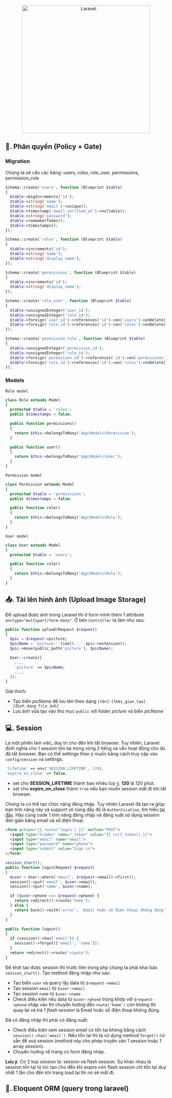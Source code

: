 <p align="center">
<img src="https://raw.githubusercontent.com/laravel/art/master/logo-lockup/5%20SVG/2%20CMYK/1%20Full%20Color/laravel-logolockup-cmyk-red.svg" width="400" alt="Laravel">
</p>

## 🔐. Phân quyền (Policy + Gate)
### Migration
Chúng ta sẽ cần các bảng: users, roles, role_user, permissions, permission_role

```php
Schema::create('users', function (Blueprint $table) 
{
  $table->bigIncrements('id');
  $table->string('name');
  $table->string('email')->unique();
  $table->timestamp('email_verified_at')->nullable();
  $table->string('password');
  $table->rememberToken();
  $table->timestamps();
});

Schema::create('roles', function (Blueprint $table) 
{
  $table->increments('id');
  $table->string('name');
  $table->string('display_name');
});

Schema::create('permissions', function (Blueprint $table) 
{
  $table->increments('id');
  $table->string('display_name');
});

Schema::create('role_user', function (Blueprint $table) 
{
  $table->unsignedInteger('user_id');
  $table->unsignedInteger('role_id');
  $table->foreign('user_id')->references('id')->on('users')->onDelete('cascade');
  $table->foreign('role_id')->references('id')->on('roles')->onDelete('cascade');
});

Schema::create('permission_role', function (Blueprint $table) 
{
  $table->unsignedInteger('permission_id');
  $table->unsignedInteger('role_id');
  $table->foreign('permission_id')->references('id')->on('permissions')->onDelete('cascade');
  $table->foreign('role_id')->references('id')->on('roles')->onDelete('cascade');
});
```
### Models
`Role model`

```php
class Role extends Model
{
  protected $table = 'roles';
  public $timestamps = false;

  public function permissions()
  {
    return $this->belongsToMany('App\Models\Permission');
  }

  public function user()
  {
    return $this->belongsToMany('App\Models\User');
  }
}
```

`Permission model`

```php
class Permission extends Model
{
  protected $table = 'permissions';
  public $timestamps = false;

  public function role()
  {
    return $this->belongsToMany('App\Models\Role');
  }
}
```

`User model`

```php
class User extends Model
{
  protected $table = 'users';

  public function role()
  {
    return $this->belongsToMany('App\Models\Role');
  }
}
```

## 📤. Tải lên hình ảnh (Upload Image Storage)
Để upload được ảnh trong Laravel thì ở form mình thêm 1 attribute `enctype="multipart/form-data"`. Ở bên `Controller` ta làm như sau:

```php
public function upload(Request $request)
{
  $pic = $request->picture;
  $picName = 'picture-'.time().'.'.$pic->extension();
  $pic->move(public_path('picture'), $picName);

  User::create([
    ...,
    'picture' => $picName;
    ...,
  ]);
}
```

Giải thích:
  - Tạo biến *picName* để lưu tên theo dạng `[tên]-[thời_gian_tạo].[định_dạng_file_ảnh]`
  - Lưu ảnh vừa tạo vào thư mục `public` với folder *picture* và biến *picName*

## 💻. Session
Là một phiên làm việc, duy trì cho đến khi tắt browser. Tuy nhiên, Laravel định nghĩa cho 1 session tồn tại trong vòng 2 tiếng và vẫn hoạt động cho dù đã tắt browser. Bạn có thể settings theo ý muốn bằng cách truy cập vào `config/session` và settings:

```php
'lifetime' => env('SESSION_LIFETIME', 120),
'expire_on_close' => false,
```

- set cho **SESSION_LIFETIME** thành bao nhiêu tuỳ ý, **120** là 120 phút.
- set cho **expire_on_close** thành `true` nếu bạn muốn session mất đi khi tắt browser.

Chúng ta có thể tạo chức năng đăng nhập. Tuy nhiên Laravel đã tạo ra giúp bạn tính năng này và support vô cùng đầy đủ là `Authentication`, tìm hiểu [tại đây](https://laravel.com/docs/master/authentication). Hãy cùng code 1 tính năng đăng nhập và đăng xuất sử dụng session đơn giản bằng email và số điện thoại.

```html
<form action="{{ route('login') }}" method="POST">
  <input type="hidden" name="_token" value="{{ csrf_token() }}">
  <input type="email" name="email">
  <input type="password" name="phone">
  <input type="submit" value="Sign in">
</form>
```

```php
session_start();
public function login(Request $request) 
{
  $user = User::where('email', $request->email)->first();
  session()->put('email', $user->email);
  session()->put('name', $user->name);

  if ($user->phone === $request->phone) {
    return redirect()->route('home');
  } else {
    return back()->with('error', 'Email hoặc số điện thoại không đúng');
  }
}

public function logout()
{
  if (session()->has('email')) {
    session()->forget(['email', 'name']);
  }
  return redirect()->route('signin');
}
```
Để khởi tạo được session thì trước tiên trong php chúng ta phải khai báo `session_start()`. Tạo method đăng nhập như sau:
- Tạo biến `user` và query lấy data từ `$request->email`
- Tạo session `email` từ `$user->email`
- Tạo session `name` từ `$user->name`
- Check điều kiện nếu data từ `$user->phone` trùng khớp với `$request->phone` nhập vào thì chuyển hướng đến `route('home')` còn không thì quay lại và trả 1 *flash session* là Email hoặc số điện thoại không đúng.

Đã có đăng nhập thì phải có đăng xuất:
- Check điều kiện xem session email có tồn tại không bằng cách `session()->has('email')`. Nếu tồn tại thì ta sử dụng method `forget()` có sẵn để xoá session (method này cho phép truyền vào 1 session hoặc 1 array session).
- Chuyển hướng về trang có form đăng nhập.

**Lưu ý**: Có 2 loại session là: session và flash session. Sự khác nhau là session tồn tại từ lúc tạo cho đến khi expire còn flash session chỉ tồn tại duy nhất 1 lần cho đến khi trang load lại thì nó sẽ mất đi. 


## 🔮. Eloquent ORM (query trong laravel)